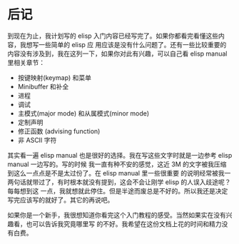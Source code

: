 # 后记

到现在为止，我计划写的 elisp 入门内容已经写完了。如果你都看完看懂这些内容，我想写一些简单的 elisp 应
用应该是没有什么问题了。还有一些比较重要的内容没有涉及到，我在这列一下，如果你对此有兴趣，可以自己看
elisp manual 里相关章节：

- 按键映射(keymap) 和菜单
- Minibuffer 和补全
- 进程
- 调试
- 主模式(major mode) 和从属模式(minor mode)
- 定制声明
- 修正函数 (advising function)
- 非 ASCII 字符

其实看一遍 elisp manual 也是很好的选择。我在写这些文字时就是一边参考 elisp manual 一边写的。写的时候
我一直有种不安的感觉，这近 3M 的文字被我压缩到这么一点点是不是太过份了。在 elisp manual 里一些很重要
的说明经常被我一两句话就带过了，有时根本就没有提到，这会不会让刚学 elisp 的人误入歧途呢？每每想到这
一点，我就想就此停住。但是半途而废总是不好的。所以我还是决定写完应该写的就好了。其它的再说吧。

如果你是一个新手，我很想知道你看完这个入门教程的感受。当然如果实在没有兴趣看，也可以告诉我究竟哪里写
的不好。我希望在这份文档上花的时间和精力没有白费。
